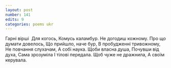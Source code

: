 ```yaml
---
layout: post
number: 141
edits: 9
categories: poems ukr
---
```


Гарні вірші 
Для когось,
Комусь каламбур. 
Не догодиш кожному. 
Про що думати довелось, 
Що прийшло, наче бур, 
В пробудженні тривожному,
 
Не повчання слухачам, 
А собі наука. 
Щоби власна душа,
Почувши від духа, 
Сама зрозуміла 
І тілові передaла.
Щоб чуже не дражнила,
А своїм керувала.
